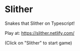 # Slither

Snakes that Slither on Typescript!

Play at: https://slither.netlify.com/

(Click on "Slither" to start game)
